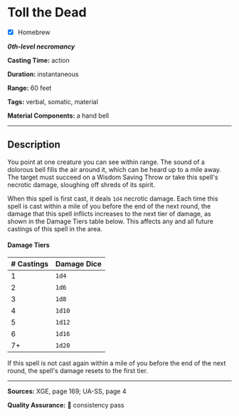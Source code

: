# Toll the Dead

- [x] Homebrew

***0th-level necromancy***

**Casting Time:** action

**Duration:** instantaneous

**Range:** 60 feet

**Tags:** verbal, somatic, material

**Material Components:** a hand bell

---

## Description
You point at one creature you can see within range.
The sound of a dolorous bell fills the air around it, which can be heard up to a mile away.
The target must succeed on a Wisdom Saving Throw or take this spell's necrotic damage, sloughing off shreds of its spirit.

When this spell is first cast, it deals `1d4` necrotic damage.
Each time this spell is cast within a mile of you before the end of the next round, the damage that this spell inflicts increases to the next tier of damage, as shown in the Damage Tiers table below.
This affects any and all future castings of this spell in the area.

#### Damage Tiers
| # Castings | Damage Dice |
|------------|-------------|
| 1          | `1d4`       |
| 2          | `1d6`       |
| 3          | `1d8`       |
| 4          | `1d10`      |
| 5          | `1d12`      |
| 6          | `1d16`      |
| 7+         | `1d20`      |

If this spell is not cast again within a mile of you before the end of the next round, the spell's damage resets to the first tier.

---

**Sources:** XGE, page 169; UA-SS, page 4

**Quality Assurance:** :star2: consistency pass
